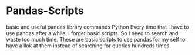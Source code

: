 # Pandas-Scripts
basic and useful pandas library commands Python
Every time that I have to use pandas after a while, I forget basic scripts. So I need to search and waste too much time.
These are basic scripts to use pandas for my self to have a llok at them instead of searching for queries hundreds times.
